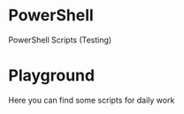 # PowerShell
PowerShell Scripts (Testing)

# Playground
Here you can find some scripts for daily work
